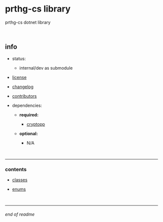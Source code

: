 # prthg-cs library

prthg-cs dotnet library 

<br>

## info

- status:
    - internal/dev as submodule

- [license](./LICENSE.md)

- [changelog](./CHANGELOG.md)

- [contributors](./CONTRIBUTORS.md)

- dependencies:
    - __required:__
        - [cryptopp](https://github.com/weidai11/cryptopp)

    - __optional:__
        - N/A

<br>

---

### contents

- [classes](https://github.com/prothegee/prthg-cs/tree/main/src/prthgcs/classes)

- [enums](https://github.com/prothegee/prthg-cs/tree/main/src/prthgcs/enums)

<!-- - [interfaces](https://github.com/prothegee/prthg-cs/tree/main/src/prthgcs/interfaces) -->

<!-- - [structs](https://github.com/prothegee/prthg-cs/tree/main/src/prthgcs/structs) -->

<!-- - [types](https://github.com/prothegee/prthg-cs/tree/main/src/prthgcs/types) -->

<br>

---

###### end of readme